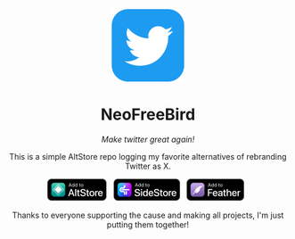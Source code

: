 <div align="center">
    <img src="./Branding/Icon_rounded.png" alt="NeoFreeBird" width="130" height="130">
 
  # NeoFreeBird
  <i>Make twitter great again!</i>

<a> This is a simple AltStore repo logging my favorite alternatives of rebranding Twitter as X.

 <div>
    <a href="https://intradeus.github.io/http-protocol-redirector?r=altstore://source?url=https://raw.githubusercontent.com/wtfroichi/NeoTwitter/refs/heads/main/ClassicSource.json"><img src="./Branding/badges/add_to_altstore.png" alt="Add to AltStore" height="40"></a>
    &nbsp;
    <a href="https://intradeus.github.io/http-protocol-redirector?r=sidestore://source?url=https://raw.githubusercontent.com/wtfroichi/NeoTwitter/refs/heads/main/ClassicSource.json"><img src="./Branding/badges/add_to_sidestore.png" alt="Add to SideStore" height="40"></a>
    &nbsp;
    <a href="https://intradeus.github.io/http-protocol-redirector?r=feather://source/https://raw.githubusercontent.com/wtfroichi/NeoTwitter/refs/heads/main/ClassicSource.json"><img src="./Branding/badges/add_to_feather.png" alt="Add to Feather" height="40"></a>
    &nbsp;
  </div>

Thanks to everyone supporting the cause and making all projects, I'm just putting them together!
